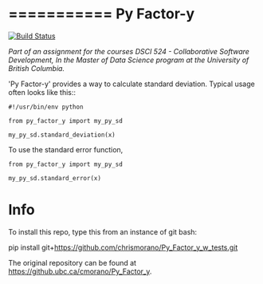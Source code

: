 ===========
Py Factor-y
===========

[![Build Status](https://travis-ci.org/chrismorano/Py_Factor_y_w_tests.svg?branch=master)](https://travis-ci.org/chrismorano/Py_Factor_y_w_tests)

*Part of an assignment for the courses DSCI 524 - Collaborative Software Development,*
*In the Master of Data Science program at the University of British Columbia.*

'Py Factor-y' provides a way to calculate standard deviation. Typical usage
often looks like this::

    #!/usr/bin/env python

    from py_factor_y import my_py_sd

    my_py_sd.standard_deviation(x)

To use the standard error function, 
   
    from py_factor_y import my_py_sd
   
    my_py_sd.standard_error(x)

Info
=========

To install this repo, type this from an instance of git bash:

pip install git+https://github.com/chrismorano/Py_Factor_y_w_tests.git

The original repository can be found at https://github.ubc.ca/cmorano/Py_Factor_y.
